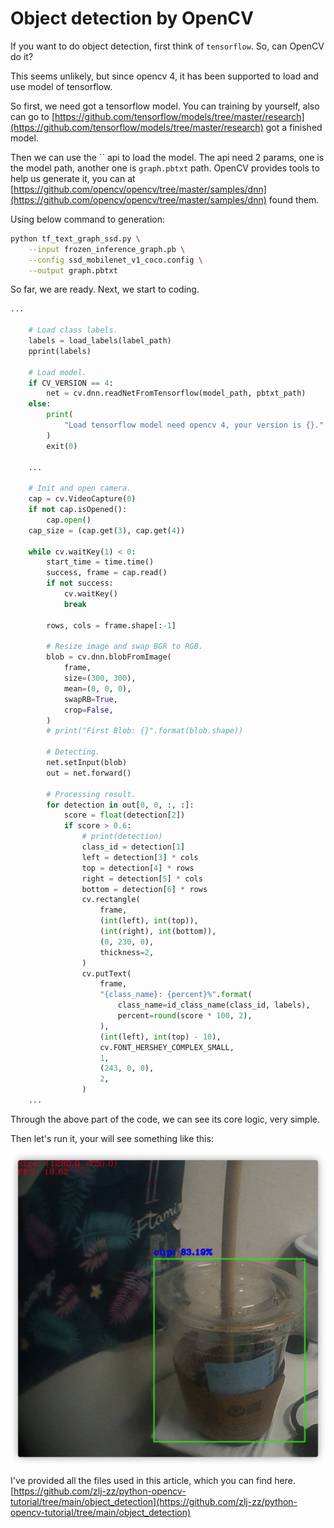 # Object detection by OpenCV

If you want to do object detection, first think of `tensorflow`. So, can OpenCV do it?

This seems unlikely, but since opencv 4, it has been supported to load and use model of  tensorflow.

So first, we need got a tensorflow model. You can training by yourself, also can go to [https://github.com/tensorflow/models/tree/master/research](https://github.com/tensorflow/models/tree/master/research) got a finished model.

Then we can use the `` api to load the model. The api need 2 params, one is the model path, another one is `graph.pbtxt` path. OpenCV provides tools to help us generate it, you can at [https://github.com/opencv/opencv/tree/master/samples/dnn](https://github.com/opencv/opencv/tree/master/samples/dnn) found them.

Using below command to generation:

```bash
python tf_text_graph_ssd.py \
    --input frozen_inference_graph.pb \
    --config ssd_mobilenet_v1_coco.config \
    --output graph.pbtxt
```

So far, we are ready. Next, we start to coding.


```python
...

    # Load class labels.
    labels = load_labels(label_path)
    pprint(labels)

    # Load model.
    if CV_VERSION == 4:
        net = cv.dnn.readNetFromTensorflow(model_path, pbtxt_path)
    else:
        print(
            "Load tensorflow model need opencv 4, your version is {}.".format(CV_VERSION)
        )
        exit(0)

	...

    # Init and open camera.
    cap = cv.VideoCapture(0)
    if not cap.isOpened():
        cap.open()
    cap_size = (cap.get(3), cap.get(4))

    while cv.waitKey(1) < 0:
        start_time = time.time()
        success, frame = cap.read()
        if not success:
            cv.waitKey()
            break

        rows, cols = frame.shape[:-1]

        # Resize image and swap BGR to RGB.
        blob = cv.dnn.blobFromImage(
            frame,
            size=(300, 300),
            mean=(0, 0, 0),
            swapRB=True,
            crop=False,
        )
        # print("First Blob: {}".format(blob.shape))

        # Detecting.
        net.setInput(blob)
        out = net.forward()

        # Processing result.
        for detection in out[0, 0, :, :]:
            score = float(detection[2])
            if score > 0.6:
                # print(detection)
                class_id = detection[1]
                left = detection[3] * cols
                top = detection[4] * rows
                right = detection[5] * cols
                bottom = detection[6] * rows
                cv.rectangle(
                    frame,
                    (int(left), int(top)),
                    (int(right), int(bottom)),
                    (0, 230, 0),
                    thickness=2,
                )
                cv.putText(
                    frame,
                    "{class_name}: {percent}%".format(
                        class_name=id_class_name(class_id, labels),
                        percent=round(score * 100, 2),
                    ),
                    (int(left), int(top) - 10),
                    cv.FONT_HERSHEY_COMPLEX_SMALL,
                    1,
                    (243, 0, 0),
                    2,
                )
	...

```

Through the above part of the code, we can see its core logic, very simple.

Then let's run it, your will see something like this:

![](./assets/detection.png)


I've provided all the files used in this article, which you can find here. [https://github.com/zlj-zz/python-opencv-tutorial/tree/main/object_detection](https://github.com/zlj-zz/python-opencv-tutorial/tree/main/object_detection)
